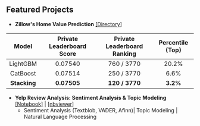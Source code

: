 ## Featured Projects

* **Zillow's Home Value Prediction** [[Directory]](https://github.com/patrick-ytchou/KaggleZillowHomeValue)

| Model | Private Leaderboard Score | Private Leaderboard Ranking | Percentile (Top) |
| :---: | :---:| :---: | :---: |
| LightGBM | 0.07540 | 760 / 3770 | 20.2% |
| CatBoost | 0.07514 | 250 / 3770 | 6.6% |
| **Stacking** | **0.07505** | **120 / 3770** | **3.2%** |


* **Yelp Review Analysis: Sentiment Analysis & Topic Modeling** [[Notebook]](https://github.com/patrick-ytchou/Data-Science/blob/master/Projects/YelpReviewAnalysis/Yelp%20Review%20Analysis%20--%20Sentiment%20Analysis%20%26%20Topic%20Modeling.ipynb) | [[nbviewer]](https://nbviewer.jupyter.org/github/patrick-ytchou/Data-Science/blob/master/Projects/YelpReviewAnalysis/Yelp%20Review%20Analysis%20--%20Sentiment%20Analysis%20%26%20Topic%20Modeling.ipynb)
    * Sentiment Analysis (Textblob, VADER, Afinn)| Topic Modeling | Natural Language Processing 
